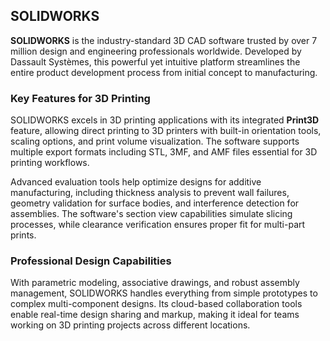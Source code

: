 ## SOLIDWORKS

**SOLIDWORKS** is the industry-standard 3D CAD software trusted by over 7 million design and engineering professionals worldwide. Developed by Dassault Systèmes, this powerful yet intuitive platform streamlines the entire product development process from initial concept to manufacturing.

### Key Features for 3D Printing

SOLIDWORKS excels in 3D printing applications with its integrated **Print3D** feature, allowing direct printing to 3D printers with built-in orientation tools, scaling options, and print volume visualization. The software supports multiple export formats including STL, 3MF, and AMF files essential for 3D printing workflows.

Advanced evaluation tools help optimize designs for additive manufacturing, including thickness analysis to prevent wall failures, geometry validation for surface bodies, and interference detection for assemblies. The software's section view capabilities simulate slicing processes, while clearance verification ensures proper fit for multi-part prints.

### Professional Design Capabilities

With parametric modeling, associative drawings, and robust assembly management, SOLIDWORKS handles everything from simple prototypes to complex multi-component designs. Its cloud-based collaboration tools enable real-time design sharing and markup, making it ideal for teams working on 3D printing projects across different locations.